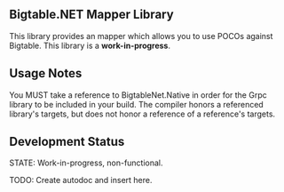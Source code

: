 ## Bigtable.NET Mapper Library ##

This library provides an mapper which allows you to use POCOs against Bigtable.  This library is a **work-in-progress**.


## Usage Notes ##

You MUST take a reference to BigtableNet.Native in order for the Grpc library to be included in your build.   The compiler honors a referenced library's targets, but does not honor a reference of a reference's targets.


## Development Status

STATE: Work-in-progress, non-functional.

TODO: Create autodoc and insert here.